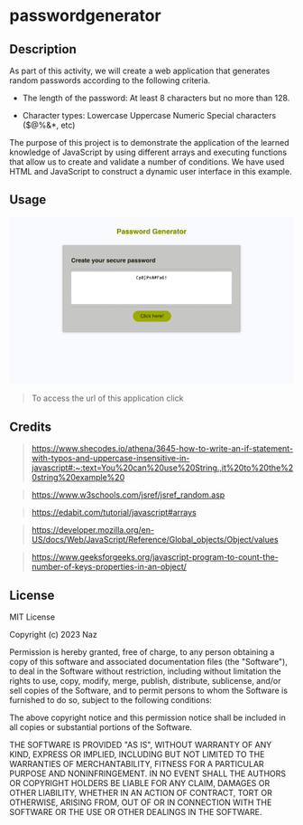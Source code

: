 # passwordgenerator



## Description

As part of this activity, we will create a web application that generates random passwords according to the following criteria.

- The length of the password:
    At least 8 characters but no more than 128.

- Character types:
    Lowercase
    Uppercase
    Numeric
    Special characters ($@%&*, etc)

The purpose of this project is to demonstrate the application of the learned knowledge of JavaScript by using different arrays and executing functions that allow us to create and validate a number of conditions.
We have used HTML and JavaScript to construct a dynamic user interface in this example.

## Usage

![Alt text](<images/Password generator.png>)

> To access the url of this application click 

## Credits

> https://www.shecodes.io/athena/3645-how-to-write-an-if-statement-with-typos-and-uppercase-insensitive-in-javascript#:~:text=You%20can%20use%20String.,it%20to%20the%20string%20example%20

> https://www.w3schools.com/jsref/jsref_random.asp

> https://edabit.com/tutorial/javascript#arrays

> https://developer.mozilla.org/en-US/docs/Web/JavaScript/Reference/Global_objects/Object/values

> https://www.geeksforgeeks.org/javascript-program-to-count-the-number-of-keys-properties-in-an-object/


## License

MIT License

Copyright (c) 2023 Naz

Permission is hereby granted, free of charge, to any person obtaining a copy
of this software and associated documentation files (the "Software"), to deal
in the Software without restriction, including without limitation the rights
to use, copy, modify, merge, publish, distribute, sublicense, and/or sell
copies of the Software, and to permit persons to whom the Software is
furnished to do so, subject to the following conditions:

The above copyright notice and this permission notice shall be included in all
copies or substantial portions of the Software.

THE SOFTWARE IS PROVIDED "AS IS", WITHOUT WARRANTY OF ANY KIND, EXPRESS OR
IMPLIED, INCLUDING BUT NOT LIMITED TO THE WARRANTIES OF MERCHANTABILITY,
FITNESS FOR A PARTICULAR PURPOSE AND NONINFRINGEMENT. IN NO EVENT SHALL THE
AUTHORS OR COPYRIGHT HOLDERS BE LIABLE FOR ANY CLAIM, DAMAGES OR OTHER
LIABILITY, WHETHER IN AN ACTION OF CONTRACT, TORT OR OTHERWISE, ARISING FROM,
OUT OF OR IN CONNECTION WITH THE SOFTWARE OR THE USE OR OTHER DEALINGS IN THE
SOFTWARE.